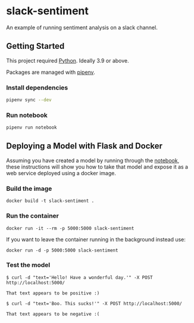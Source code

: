 # slack-sentiment

An example of running sentiment analysis on a slack channel.

## Getting Started

This project required [Python](https://www.python.org). Ideally 3.9 or above.

Packages are managed with [pipenv](https://packaging.python.org/tutorials/managing-dependencies/#managing-dependencies).


### Install dependencies

```bash
pipenv sync --dev
```

### Run notebook

```bash
pipenv run notebook
```

## Deploying a Model with Flask and Docker

Assuming you have created a model by running through the [notebook](https://github.com/ruarfff/slack-sentiment/blob/main/Slack%20Sentiment%20Analysis.ipynb), these instructions will show you how to take that model and expose it as a web service deployed using a docker image.

### Build the image

```
docker build -t slack-sentiment .
```

### Run the container

```
docker run -it --rm -p 5000:5000 slack-sentiment
```

If you want to leave the container running in the background instead use:

```
docker run -d -p 5000:5000 slack-sentiment
```

### Test the model

```
$ curl -d "text='Hello! Have a wonderful day.'" -X POST http://localhost:5000/

That text appears to be positive :)
```

```
$ curl -d "text='Boo. This sucks!'" -X POST http://localhost:5000/

That text appears to be negative :(
```





